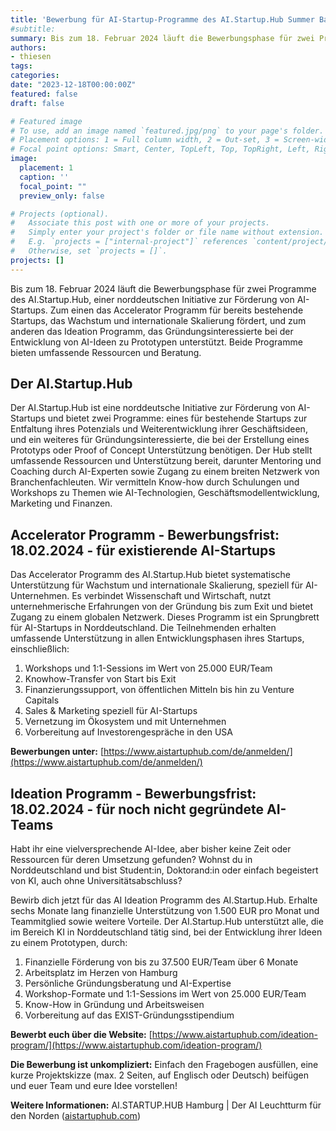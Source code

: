 ```yaml
---
title: 'Bewerbung für AI-Startup-Programme des AI.Startup.Hub Summer Batch 2024'
#subtitle:
summary: Bis zum 18. Februar 2024 läuft die Bewerbungsphase für zwei Programme des AI.Startup.Hub, einer norddeutschen Initiative zur Förderung von AI-Startups. Zum einen das Accelerator Programm für bereits bestehende Startups, das Wachstum und internationale Skalierung fördert, und zum anderen das Ideation Programm, das Gründungsinteressierte bei der Entwicklung von AI-Ideen zu Prototypen unterstützt. Beide Programme bieten umfassende Ressourcen und Beratung.
authors:
- thiesen
tags:
categories:
date: "2023-12-18T00:00:00Z"
featured: false
draft: false

# Featured image
# To use, add an image named `featured.jpg/png` to your page's folder.
# Placement options: 1 = Full column width, 2 = Out-set, 3 = Screen-width
# Focal point options: Smart, Center, TopLeft, Top, TopRight, Left, Right, BottomLeft, Bottom, BottomRight
image:
  placement: 1
  caption: ''
  focal_point: ""
  preview_only: false

# Projects (optional).
#   Associate this post with one or more of your projects.
#   Simply enter your project's folder or file name without extension.
#   E.g. `projects = ["internal-project"]` references `content/project/deep-learning/index.md`.
#   Otherwise, set `projects = []`.
projects: []
---
```


Bis zum 18. Februar 2024 läuft die Bewerbungsphase für zwei Programme des AI.Startup.Hub, einer norddeutschen Initiative zur Förderung von AI-Startups. Zum einen das Accelerator Programm für bereits bestehende Startups, das Wachstum und internationale Skalierung fördert, und zum anderen das Ideation Programm, das Gründungsinteressierte bei der Entwicklung von AI-Ideen zu Prototypen unterstützt. Beide Programme bieten umfassende Ressourcen und Beratung.

## Der AI.Startup.Hub
Der AI.Startup.Hub ist eine norddeutsche Initiative zur Förderung von AI-Startups und bietet zwei Programme: eines für bestehende Startups zur Entfaltung ihres Potenzials und Weiterentwicklung ihrer Geschäftsideen, und ein weiteres für Gründungsinteressierte, die bei der Erstellung eines Prototyps oder Proof of Concept Unterstützung benötigen. Der Hub stellt umfassende Ressourcen und Unterstützung bereit, darunter Mentoring und Coaching durch AI-Experten sowie Zugang zu einem breiten Netzwerk von Branchenfachleuten. Wir vermitteln Know-how durch Schulungen und Workshops zu Themen wie AI-Technologien, Geschäftsmodellentwicklung, Marketing und Finanzen.


## Accelerator Programm - Bewerbungsfrist: 18.02.2024 - für existierende AI-Startups
Das Accelerator Programm des AI.Startup.Hub bietet systematische Unterstützung für Wachstum und internationale Skalierung, speziell für AI-Unternehmen. Es verbindet Wissenschaft und Wirtschaft, nutzt unternehmerische Erfahrungen von der Gründung bis zum Exit und bietet Zugang zu einem globalen Netzwerk. Dieses Programm ist ein Sprungbrett für AI-Startups in Norddeutschland. Die Teilnehmenden erhalten umfassende Unterstützung in allen Entwicklungsphasen ihres Startups, einschließlich:

  1. Workshops und 1:1-Sessions im Wert von 25.000 EUR/Team
  2. Knowhow-Transfer von Start bis Exit
  3. Finanzierungssupport, von öffentlichen Mitteln bis hin zu Venture Capitals
  4. Sales & Marketing speziell für AI-Startups
  5. Vernetzung im Ökosystem und mit Unternehmen
  6. Vorbereitung auf Investorengespräche in den USA

**Bewerbungen unter:** [https://www.aistartuphub.com/de/anmelden/](https://www.aistartuphub.com/de/anmelden/)


## Ideation Programm - Bewerbungsfrist: 18.02.2024 - für noch nicht gegründete AI-Teams
Habt ihr eine vielversprechende AI-Idee, aber bisher keine Zeit oder Ressourcen für deren Umsetzung gefunden? Wohnst du in Norddeutschland und bist Student:in, Doktorand:in oder einfach begeistert von KI, auch ohne Universitätsabschluss?

Bewirb dich jetzt für das AI Ideation Programm des AI.Startup.Hub. Erhalte sechs Monate lang finanzielle Unterstützung von 1.500 EUR pro Monat und Teammitglied sowie weitere Vorteile. Der AI.Startup.Hub unterstützt alle, die im Bereich KI in Norddeutschland tätig sind, bei der Entwicklung ihrer Ideen zu einem Prototypen, durch:

  1. Finanzielle Förderung von bis zu 37.500 EUR/Team über 6 Monate
  2. Arbeitsplatz im Herzen von Hamburg
  3. Persönliche Gründungsberatung und AI-Expertise
  4. Workshop-Formate und 1:1-Sessions im Wert von 25.000 EUR/Team
  5. Know-How in Gründung und Arbeitsweisen
  6. Vorbereitung auf das EXIST-Gründungsstipendium

**Bewerbt euch über die Website:** [https://www.aistartuphub.com/ideation-program/](https://www.aistartuphub.com/ideation-program/)

**Die Bewerbung ist unkompliziert:** Einfach den Fragebogen ausfüllen, eine kurze Projektskizze (max. 2 Seiten, auf Englisch oder Deutsch) beifügen und euer Team und eure Idee vorstellen!

**Weitere Informationen:** AI.STARTUP.HUB Hamburg | Der AI Leuchtturm für den Norden ([aistartuphub.com](aistartuphub.com))
